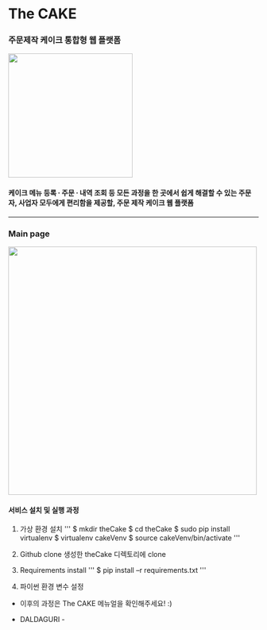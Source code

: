# The CAKE

### 주문제작 케이크 통합형 웹 플랫폼

<div>
  <img width = "250" src="https://user-images.githubusercontent.com/29995265/102017391-0e627400-3daa-11eb-8802-c092c6eedab4.png">

  
  </div>

#### 케이크 메뉴 등록 ∙ 주문 ∙ 내역 조회 등 모든 과정을 한 곳에서 쉽게 해결할 수 있는 주문자, 사업자 모두에게 편리함을 제공할, 주문 제작 케이크 웹 플랫폼

-----------
### Main page

<div>
  <img width = "500" src="https://user-images.githubusercontent.com/29995265/102017507-c42dc280-3daa-11eb-868d-acf0af8dcbb2.png">
  </div>
  
  
#### 서비스 설치 및 실행 과정

1. 가상 환경 설치
'''
  $ mkdir theCake
  $ cd theCake
  $ sudo pip install virtualenv
  $ virtualenv cakeVenv
  $ source cakeVenv/bin/activate
  '''
2. Github clone
  생성한 theCake 디렉토리에 clone
  
3. Requirements install
'''
  $ pip install –r requirements.txt
'''

4. 파이썬 환경 변수 설정

+ 이후의 과정은 The CAKE 메뉴얼을 확인해주세요! :)

- DALDAGURI -
